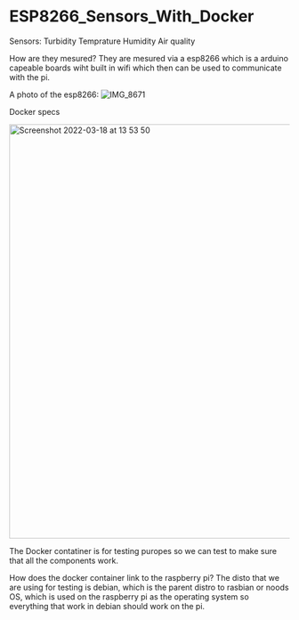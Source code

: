 # ESP8266_Sensors_With_Docker

Sensors:
Turbidity
Temprature
Humidity
Air quality

How are they mesured?
They are mesured via a esp8266 which is a arduino capeable boards wiht built in wifi which then can be used to communicate with the pi.

A photo of the esp8266:
![IMG_8671](https://user-images.githubusercontent.com/73941653/159017198-3c736c58-1afa-489c-9f48-77d654ec8c9f.jpg)


Docker specs

<img width="744" alt="Screenshot 2022-03-18 at 13 53 50" src="https://user-images.githubusercontent.com/73941653/159015839-8031d14a-7441-4a01-8bcf-b405ce76c223.png">

The Docker contatiner is for testing puropes so we can test to make sure that all the components work.

How does the docker container link to the raspberry pi?
The disto that we are using for testing is debian, which is the parent distro to rasbian or noods OS, which is used on the raspberry pi as the operating system so everything that work in debian should work on the pi.
